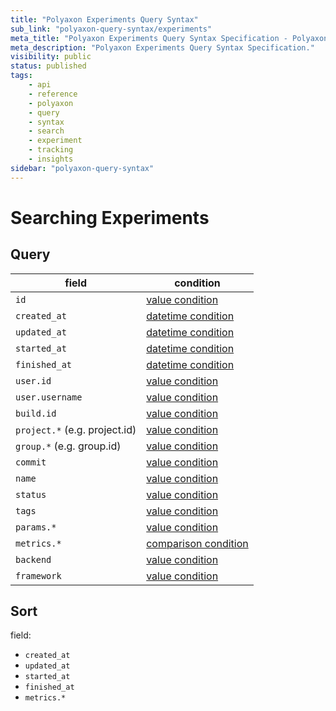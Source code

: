 ```yaml
---
title: "Polyaxon Experiments Query Syntax"
sub_link: "polyaxon-query-syntax/experiments"
meta_title: "Polyaxon Experiments Query Syntax Specification - Polyaxon References"
meta_description: "Polyaxon Experiments Query Syntax Specification."
visibility: public
status: published
tags:
    - api
    - reference
    - polyaxon
    - query
    - syntax
    - search
    - experiment
    - tracking
    - insights
sidebar: "polyaxon-query-syntax"
---
```


# Searching Experiments

## Query

field                         | condition
------------------------------|------------------
`id`                          | [value condition](/references/polyaxon-query-syntax/#query-with-value-condition)
`created_at`                  | [datetime condition](/references/polyaxon-query-syntax/#query-with-datetime-condition)
`updated_at`                  | [datetime condition](/references/polyaxon-query-syntax/#query-with-datetime-condition)
`started_at`                  | [datetime condition](/references/polyaxon-query-syntax/#query-with-datetime-condition)
`finished_at`                 | [datetime condition](/references/polyaxon-query-syntax/#query-with-datetime-condition)
`user.id`                     | [value condition](/references/polyaxon-query-syntax/#query-with-value-condition)
`user.username`               | [value condition](/references/polyaxon-query-syntax/#query-with-value-condition)
`build.id`                    | [value condition](/references/polyaxon-query-syntax/#query-with-value-condition)
`project.*` (e.g. project.id) | [value condition](/references/polyaxon-query-syntax/#query-with-value-condition)
`group.*` (e.g. group.id)     | [value condition](/references/polyaxon-query-syntax/#query-with-value-condition)
`commit`                      | [value condition](/references/polyaxon-query-syntax/#query-with-value-condition)
`name`                        | [value condition](/references/polyaxon-query-syntax/#query-with-value-condition)
`status`                      | [value condition](/references/polyaxon-query-syntax/#query-with-value-condition)
`tags`                        | [value condition](/references/polyaxon-query-syntax/#query-with-value-condition)
`params.*`              | [value condition](/references/polyaxon-query-syntax/#query-with-value-condition)
`metrics.*`                    | [comparison condition](/references/polyaxon-query-syntax/#query-with-comparison-condition)
`backend`                     | [value condition](/references/polyaxon-query-syntax/#query-with-value-condition)
`framework`                   | [value condition](/references/polyaxon-query-syntax/#query-with-value-condition)


## Sort

field:

 * `created_at`
 * `updated_at`
 * `started_at`
 * `finished_at`
 * `metrics.*`
